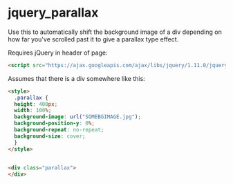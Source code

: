 # jquery_parallax

Use this to automatically shift the background image of a div depending on how far you've scrolled past it to give a parallax type effect.

Requires jQuery in header of page:

```html
<script src="https://ajax.googleapis.com/ajax/libs/jquery/1.11.0/jquery.min.js"></script>
```

Assumes that there is a div somewhere like this:

```html
<style>
  .parallax {
  height: 400px;
  width: 100%;
  background-image: url("SOMEBGIMAGE.jpg");
  background-position-y: 0%;
  background-repeat: no-repeat;
  background-size: cover;
  }
</style>
  

<div class="parallax">
</div>
```
